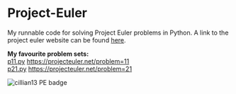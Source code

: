 # Project-Euler
My runnable code for solving Project Euler problems in Python. A link to the project euler website can be found
[here](https://projecteuler.net/).

**My favourite problem sets:**
<br>
[p11.py](Problems(11-20)/p11.py) https://projecteuler.net/problem=11
<br>
[p21.py](Problems(21-30)/p21.py) https://projecteuler.net/problem=21

![cillian13 PE badge](http://projecteuler.net/profile/cillian13.png)
